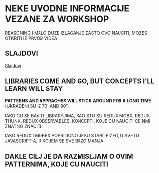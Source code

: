 # NEKE UVODNE INFORMACIJE VEZANE ZA WORKSHOP

REASONING I MALO DUZE IZLAGANJE ZASTO OVO NAUCITI, MOZES OTKRITI IZ PRVOG VIDEA

## SLAJDOVI

[Slajdovi](https://static.frontendmasters.com/resources/2019-05-28-react-state/redux-mobx.pdf)

## LIBRARIES COME AND GO, BUT CONCEPTS I'LL LEARN WILL STAY

**PATTERNS AND APPRACHES WILL STICK AROUND FOR A LONG TIME** (UKRADENI SU IZ 70' AND 80')

IAKO CU SE BAVITI LIBRARYJIMA, KAO STO SU REDUX MOBX, REDUX THUNK, REDUX OBSERVABLES, KONCEPTI, KOJE CU NAUCITI CE NMI ZNATNO ZNACITI

IAKO REDUX I MOBEX POPRILICNO JESU STABILEIZED, U SVETU JAVASCRIPT-A, U KOJEM SE SVE BRZO MANJA

## DAKLE CILJ JE DA RAZMISLJAM O OVIM PATTERNIMA, KOJE CU NAUCITI
